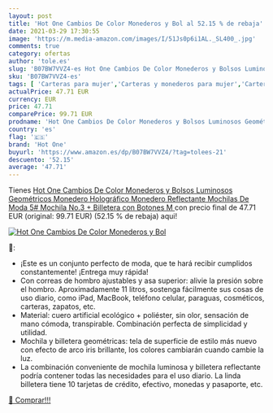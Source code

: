 ```yaml
---
layout: post
title: 'Hot One Cambios De Color Monederos y Bol al 52.15 % de rebaja'
date: 2021-03-29 17:30:55
image: 'https://m.media-amazon.com/images/I/51Js0p6i1AL._SL400_.jpg'
comments: true
category: ofertas
author: 'tole.es'
slug: 'B07BW7VVZ4-es Hot One Cambios De Color Monederos y Bolsos Luminosos...'
sku: 'B07BW7VVZ4-es'
tags: [ 'Carteras para mujer','Carteras y monederos para mujer','Carteras, monederos y tarjeteros','Equipaje','hot one','mochila', ]
actualPrice: 47.71 EUR
currency: EUR
price: 47.71
comparePrice: 99.71 EUR
prodname: 'Hot One Cambios De Color Monederos y Bolsos Luminosos Geométricos Monedero Holográfico Monedero Reflectante Mochilas De Moda  5# Mochila No.3 + Billetera con Botones  M '
country: 'es'
flag: '🇪🇸'
brand: 'Hot One'
buyurl: 'https://www.amazon.es/dp/B07BW7VVZ4/?tag=tolees-21'
descuento: '52.15'
average: '47.71'
---
```


Tienes [Hot One Cambios De Color Monederos y Bolsos Luminosos Geométricos Monedero Holográfico Monedero Reflectante Mochilas De Moda  5# Mochila No.3 + Billetera con Botones  M ](https://www.amazon.es/dp/B07BW7VVZ4/?tag=tolees-21) con precio final de  47.71 EUR (original: 99.71 EUR) (52.15 %  de rebaja) aqui!

[![Hot One Cambios De Color Monederos y Bol](https://m.media-amazon.com/images/I/51Js0p6i1AL._SL400_.jpg)](https://www.amazon.es/dp/B07BW7VVZ4/?tag=tolees-21)

🔎:

- ¡Este es un conjunto perfecto de moda, que te hará recibir cumplidos constantemente! ¡Entrega muy rápida!
- Con correas de hombro ajustables y asa superior: alivie la presión sobre el hombro. Aproximadamente 11 litros, sostenga fácilmente sus cosas de uso diario, como iPad, MacBook, teléfono celular, paraguas, cosméticos, carteras, zapatos, etc.
- Material: cuero artificial ecológico + poliéster, sin olor, sensación de mano cómoda, transpirable. Combinación perfecta de simplicidad y utilidad.
- Mochila y billetera geométricas: tela de superficie de estilo más nuevo con efecto de arco iris brillante, los colores cambiarán cuando cambie la luz.
- La combinación conveniente de mochila luminosa y billetera reflectante podría contener todas las necesidades para el uso diario. La linda billetera tiene 10 tarjetas de crédito, efectivo, monedas y pasaporte, etc.

[🛒 Comprar!!!](https://www.amazon.es/dp/B07BW7VVZ4/?tag=tolees-21)
